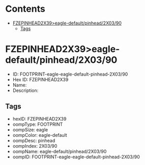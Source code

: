



Contents
========

* [FZEPINHEAD2X39>eagle-default/pinhead/2X03/90](#fzepinhead2x39eagle-defaultpinhead2x0390)
	* [Tags](#tags)

# FZEPINHEAD2X39>eagle-default/pinhead/2X03/90

- ID: FOOTPRINT-eagle-eagle-default-pinhead-2X03/90
- Hex ID: FZEPINHEAD2X39
- Name: 
- Description: 

## Tags

- hexID: FZEPINHEAD2X39
- oompType: FOOTPRINT
- oompSize: eagle
- oompColor: eagle-default
- oompDesc: pinhead
- oompIndex: 2X03/90
- oompName: eagle-default/pinhead/2X03/90
- oompID: FOOTPRINT-eagle-eagle-default-pinhead-2X03/90
